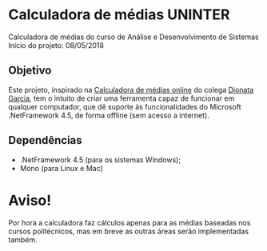 # Calculadora de médias UNINTER

Calculadora de médias do curso de Análise e Desenvolvimento de Sistemas
Início do projeto: 08/05/2018

## Objetivo
 Este projeto, inspirado na [Calculadora de médias online]() do colega 
[Dionata Garcia](), tem o intuito de criar uma ferramenta capaz de funcionar 
em qualquer computador, que dê suporte às funcionalidades 
do Microsoft .NetFramework 4.5, de forma offline (sem acesso a internet).

## Dependências
 - .NetFramework 4.5 (para os sistemas Windows);
 - Mono (para Linux e Mac)
 
 # Aviso!
 Por hora a calculadora faz cálculos apenas para as médias baseadas nos cursos politécnicos, mas em breve as outras áreas serão implementadas também.

